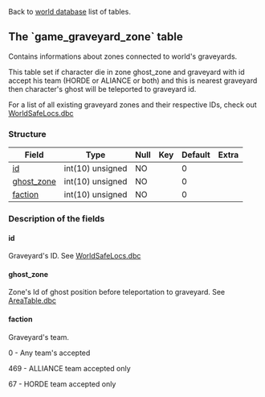 Back to [world database](mangosdb_struct) list of tables.

The \`game\_graveyard\_zone\` table
-----------------------------------

Contains informations about zones connected to world's graveyards.

This table set if character die in zone ghost\_zone and graveyard with id accept his team (HORDE or ALIANCE or both) and this is nearest graveyard then character's ghost will be teleported to graveyard id.

For a list of all existing graveyard zones and their respective IDs, check out [WorldSafeLocs.dbc](WorldSafeLocs.dbc)

### Structure

| **Field**                                     | **Type**         | **Null** | **Key** | **Default** | **Extra** |
|-----------------------------------------------|------------------|----------|---------|-------------|-----------|
| [id](Game_graveyard_zone#id)                  | int(10) unsigned | NO       |         | 0           |           |
| [ghost\_zone](Game_graveyard_zone#ghost_zone) | int(10) unsigned | NO       |         | 0           |           |
| [faction](Game_graveyard_zone#faction)        | int(10) unsigned | NO       |         | 0           |           |

### Description of the fields

#### id

Graveyard's ID. See [WorldSafeLocs.dbc](WorldSafeLocs.dbc)

#### ghost\_zone

Zone's Id of ghost position before teleportation to graveyard. See [AreaTable.dbc](AreaTable.dbc)

#### faction

Graveyard's team.

0 - Any team's accepted

469 - ALLIANCE team accepted only

67 - HORDE team accepted only
